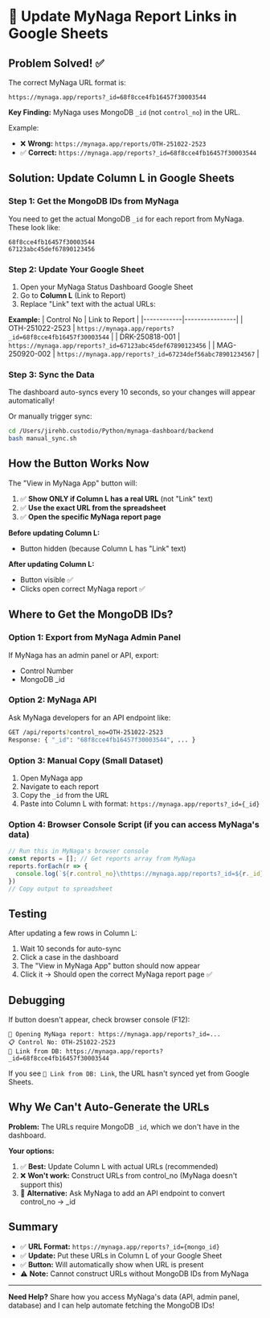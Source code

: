 # 🔗 Update MyNaga Report Links in Google Sheets

## Problem Solved! ✅

The correct MyNaga URL format is:
```
https://mynaga.app/reports?_id=68f8cce4fb16457f30003544
```

**Key Finding:** MyNaga uses MongoDB `_id` (not `control_no`) in the URL.

Example:
- ❌ **Wrong:** `https://mynaga.app/reports/OTH-251022-2523`
- ✅ **Correct:** `https://mynaga.app/reports?_id=68f8cce4fb16457f30003544`

## Solution: Update Column L in Google Sheets

### Step 1: Get the MongoDB IDs from MyNaga

You need to get the actual MongoDB `_id` for each report from MyNaga. These look like:
```
68f8cce4fb16457f30003544
67123abc45def67890123456
```

### Step 2: Update Your Google Sheet

1. Open your MyNaga Status Dashboard Google Sheet
2. Go to **Column L** (Link to Report)
3. Replace "Link" text with the actual URLs:

**Example:**
| Control No | Link to Report |
|------------|----------------|
| OTH-251022-2523 | `https://mynaga.app/reports?_id=68f8cce4fb16457f30003544` |
| DRK-250818-001 | `https://mynaga.app/reports?_id=67123abc45def67890123456` |
| MAG-250920-002 | `https://mynaga.app/reports?_id=67234def56abc78901234567` |

### Step 3: Sync the Data

The dashboard auto-syncs every 10 seconds, so your changes will appear automatically!

Or manually trigger sync:
```bash
cd /Users/jirehb.custodio/Python/mynaga-dashboard/backend
bash manual_sync.sh
```

## How the Button Works Now

The "View in MyNaga App" button will:
1. ✅ **Show ONLY if Column L has a real URL** (not "Link" text)
2. ✅ **Use the exact URL from the spreadsheet**
3. ✅ **Open the specific MyNaga report page**

**Before updating Column L:**
- Button hidden (because Column L has "Link" text)

**After updating Column L:**
- Button visible ✅
- Clicks open correct MyNaga report ✅

## Where to Get the MongoDB IDs?

### Option 1: Export from MyNaga Admin Panel
If MyNaga has an admin panel or API, export:
- Control Number
- MongoDB _id

### Option 2: MyNaga API
Ask MyNaga developers for an API endpoint like:
```bash
GET /api/reports?control_no=OTH-251022-2523
Response: { "_id": "68f8cce4fb16457f30003544", ... }
```

### Option 3: Manual Copy (Small Dataset)
1. Open MyNaga app
2. Navigate to each report
3. Copy the `_id` from the URL
4. Paste into Column L with format: `https://mynaga.app/reports?_id={_id}`

### Option 4: Browser Console Script (if you can access MyNaga's data)
```javascript
// Run this in MyNaga's browser console
const reports = []; // Get reports array from MyNaga
reports.forEach(r => {
  console.log(`${r.control_no}\thttps://mynaga.app/reports?_id=${r._id}`)
})
// Copy output to spreadsheet
```

## Testing

After updating a few rows in Column L:

1. Wait 10 seconds for auto-sync
2. Click a case in the dashboard
3. The "View in MyNaga App" button should now appear
4. Click it → Should open the correct MyNaga report page ✅

## Debugging

If button doesn't appear, check browser console (F12):
```
🔗 Opening MyNaga report: https://mynaga.app/reports?_id=...
📋 Control No: OTH-251022-2523
📄 Link from DB: https://mynaga.app/reports?_id=68f8cce4fb16457f30003544
```

If you see `📄 Link from DB: Link`, the URL hasn't synced yet from Google Sheets.

## Why We Can't Auto-Generate the URLs

**Problem:** The URLs require MongoDB `_id`, which we don't have in the dashboard.

**Your options:**
1. ✅ **Best:** Update Column L with actual URLs (recommended)
2. ❌ **Won't work:** Construct URLs from control_no (MyNaga doesn't support this)
3. 🔄 **Alternative:** Ask MyNaga to add an API endpoint to convert control_no → _id

## Summary

- ✅ **URL Format:** `https://mynaga.app/reports?_id={mongo_id}`
- ✅ **Update:** Put these URLs in Column L of your Google Sheet
- ✅ **Button:** Will automatically show when URL is present
- ⚠️ **Note:** Cannot construct URLs without MongoDB IDs from MyNaga

---

**Need Help?**
Share how you access MyNaga's data (API, admin panel, database) and I can help automate fetching the MongoDB IDs!
